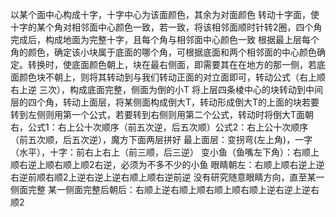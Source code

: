 以某个面中心构成十字，十字中心为该面颜色，其余为对面颜色
转动十字面，使十字的某个角对相邻面中心颜色一致，若一致，将该相邻面顺时针转2圈，四个角完成后，构成地面为完整十字，且每个角与相邻面中心颜色一致
根据最上层每个角的颜色，确定该小块属于底面的哪个角，可根据底面和两个相邻面的中心颜色确定。转换时，使底面颜色朝上，块在最右侧面，即需要其在在地方的那一侧，若底面颜色块不朝上，则将其转动到与我们转动正面的对立面即可，转动公式（右上顺右上逆 三次），构成底面完整，侧面为倒的小T
将上层四条棱中心的块转动到中间层的四个角，转动上面层，将某侧面构成倒大T，转动形成倒大T的上面的块若要转到左侧则用第一个公式，若要转到右侧则用第二个公式，转动时将倒大T面朝右，公式1：右上公十次顺序（前五次逆，后五次顺）公式2：右上公十次顺序（前五次顺，后五次逆），魔方下面两层拼好
最上面层：变拐弯(左上角)，一字（水平），十字：前右上右上（前三顺，后三逆）
变小鱼（鱼嘴左下角）：右顺上顺右逆上顺右顺上顺2右逆，必须为不多不少的小鱼
眼睛朝左：右顺上顺右逆上逆右逆前顺右顺2上逆右逆上逆右顺上顺右逆前逆 没有研究随意眼睛方向，直至某一侧面完整
某一侧面完整后朝后：右顺上逆右顺上顺右顺上顺右顺上逆右逆上逆右顺2
